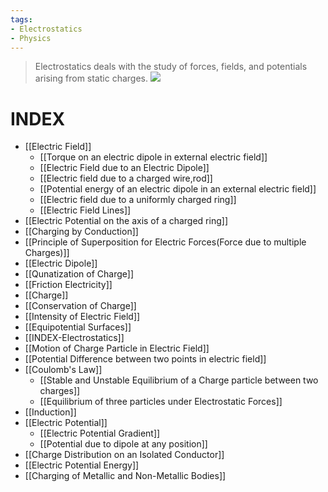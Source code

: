 ```yaml
---
tags:
- Electrostatics
- Physics
---
```

>Electrostatics deals with the study of forces, fields, and potentials arising from static charges.
![](https://i.imgur.com/OeCR23S.png)

# INDEX
- [[Electric Field]]
   - [[Torque on an electric dipole in external electric field]]
   - [[Electric Field due to an Electric Dipole]]
   - [[Electric field due to a charged wire,rod]]
   - [[Potential energy of an electric dipole in an external electric field]]
   - [[Electric field due to a uniformly charged ring]]
   - [[Electric Field Lines]]
- [[Electric Potential on the axis of a charged ring]]
- [[Charging by Conduction]]
- [[Principle of Superposition for Electric Forces(Force due to multiple Charges)]]
- [[Electric Dipole]]
- [[Qunatization of Charge]]
- [[Friction Electricity]]
- [[Charge]]
- [[Conservation of Charge]]
- [[Intensity of Electric Field]]
- [[Equipotential Surfaces]]
- [[INDEX-Electrostatics]]
- [[Motion of Charge Particle in Electric Field]]
- [[Potential Difference between two points in electric field]]
- [[Coulomb's Law]]
   - [[Stable and Unstable Equilibrium of a Charge particle between two charges]]
   - [[Equilibrium of three particles under Electrostatic Forces]]
- [[Induction]]
- [[Electric Potential]]
   - [[Electric Potential Gradient]]
   - [[Potential due to dipole at any position]]
- [[Charge Distribution on an Isolated Conductor]]
- [[Electric Potential Energy]]
- [[Charging of Metallic and Non-Metallic Bodies]]